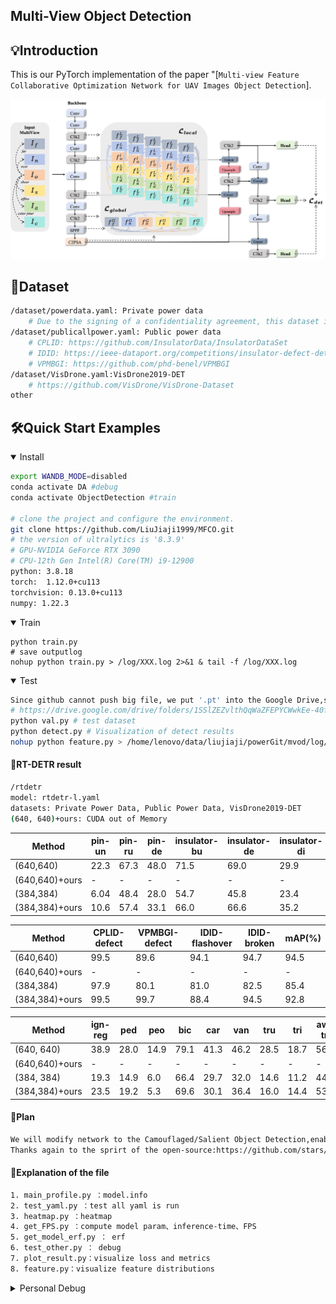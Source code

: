 
## Multi-View Object Detection

## 💡Introduction
This is our PyTorch implementation of the paper "[`Multi-view Feature Collaborative Optimization Network for UAV Images Object Detection`].

<div align="center">
    <img src="MFCO-YOLO.png" width="1000" alt="MFCO-YOLO">
</div>

## 🚩Dataset
```bash
/dataset/powerdata.yaml: Private power data 
    # Due to the signing of a confidentiality agreement, this dataset is not publicly available at this time.
/dataset/publicallpower.yaml: Public power data
    # CPLID: https://github.com/InsulatorData/InsulatorDataSet
    # IDID: https://ieee-dataport.org/competitions/insulator-defect-detection
    # VPMBGI: https://github.com/phd-benel/VPMBGI
/dataset/VisDrone.yaml:VisDrone2019-DET 
    # https://github.com/VisDrone/VisDrone-Dataset
other
```

## 🛠️Quick Start Examples

<details open>
<summary>Install</summary>

```bash
export WANDB_MODE=disabled
conda activate DA #debug
conda activate ObjectDetection #train

# clone the project and configure the environment.
git clone https://github.com/LiuJiaji1999/MFCO.git
# the version of ultralytics is '8.3.9'           
# GPU-NVIDIA GeForce RTX 3090 
# CPU-12th Gen Intel(R) Core(TM) i9-12900
python: 3.8.18
torch:  1.12.0+cu113
torchvision: 0.13.0+cu113 
numpy: 1.22.3
```

</details>

<details open>
<summary>Train</summary>

```shell
python train.py 
# save outputlog
nohup python train.py > /log/XXX.log 2>&1 & tail -f /log/XXX.log
```
</details>


<details open>
<summary>Test</summary>

```bash
Since github cannot push big file, we put '.pt' into the Google Drive,so you can directly test :
# https://drive.google.com/drive/folders/1SSlZEZvlthQqWaZFEPYCWwkEe-40fqsX
python val.py # test dataset 
python detect.py # Visualization of detect results
nohup python feature.py > /home/lenovo/data/liujiaji/powerGit/mvod/log/feature.log 2>&1 & tail -f /home/lenovo/data/liujiaji/powerGit/mvod/log/feature.log 
```
</details>

#### 📝RT-DETR result
```bash
/rtdetr
model: rtdetr-l.yaml
datasets: Private Power Data, Public Power Data, VisDrone2019-DET
(640, 640)+ours: CUDA out of Memory
```
| Method | pin-un | pin-ru | pin-de | insulator-bu | insulator-de | insulator-di | mAP(%) |
|---|---|---|---|---|---|---|---|
| (640,640) | 22.3| 67.3 |48.0  |71.5  |69.0  |29.9  | 51.3 |
| (640,640)+ours | -| - |-  |-  |- | - | - |
|(384,384) | 6.04 | 48.4 | 28.0 | 54.7 | 45.8 | 23.4 | 34.4 |
| (384,384)+ours | 10.6 | 57.4 | 33.1 | 66.0 | 66.6 | 35.2 | 44.8 |

| Method | CPLID-defect | VPMBGI-defect | IDID-flashover | IDID-broken | mAP(%) |
|---|---|---|---|---|---|
|(640,640) | 99.5 |89.6|94.1 |94.7 | 94.5 |
| (640,640)+ours |-| - | - | - | -|
| (384,384) | 97.9 | 80.1 | 81.0 | 82.5 | 85.4 |
| (384,384)+ours | 99.5 | 99.7 | 88.4 | 94.5 | 92.8 |


| Method | ign-reg | ped | peo | bic | car | van | tru | tri | aw-tri | bus | mAP (%) |
|---|---|---|---|---|---|---|---|---|---|---|---|
| (640, 640) | 38.9 | 28.0 | 14.9 | 79.1 | 41.3 | 46.2 | 28.5 | 18.7 | 56.8 | 42.7 | 39.5 |
| (640,640)+ours | - | - | - | - | - | - | - | - | - | - | - |
| (384, 384) | 19.3 | 14.9 | 6.0 | 66.4 | 29.7 | 32.0 | 14.6 | 11.2 | 44.6 | 23.9 | 26.3 |
| (384,384)+ours | 23.5 | 19.2 | 5.3 | 69.6 | 30.1 | 36.4 | 16.0 | 14.4 | 53.0 | 28.3 | 29.6 |

#### 📢Plan
```bash
We will modify network to the Camouflaged/Salient Object Detection,enabling fair comparison with other methods.
Thanks again to the sprirt of the open-source:https://github.com/stars/LiuJiaji1999/lists/mvod
```

#### 🌟Explanation of the file
```bash
1. main_profile.py ：model.info
2. test_yaml.py ：test all yaml is run 
3. heatmap.py ：heatmap
4. get_FPS.py ：compute model param、inference-time、FPS
5. get_model_erf.py ： erf
6. test_other.py ： debug
7. plot_result.py：visualize loss and metrics
8. feature.py：visualize feature distributions
```

<details >
<summary>Personal Debug</summary>

```bash
print('一. trainer.py/get_dataset 先从yaml文件获取 train')
print('二. trainer.py/get_dataloader 开始加载训练数据')
print('三. detect/train.py/build_dataset 开始真正构建数据集')
print('四. bulid.py/build_yolo_dataset 构建YOLO数据集')
print('五. dataset.py/build_transforms 开始数据增强')
print('六. augment.py/v8_transforms 开始执行数据增强函数，') #随机增强方式直接替换原图送进模型    
print('七.ultralytics/data/base.py/get_image_and_label，数据增强后的图片-标签对应'）
```
</details>



